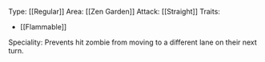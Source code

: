 Type: [[Regular]]
Area: [[Zen Garden]]
Attack: [[Straight]]
Traits:
- [[Flammable]]

Speciality: Prevents hit zombie from moving to a different lane on their next turn.